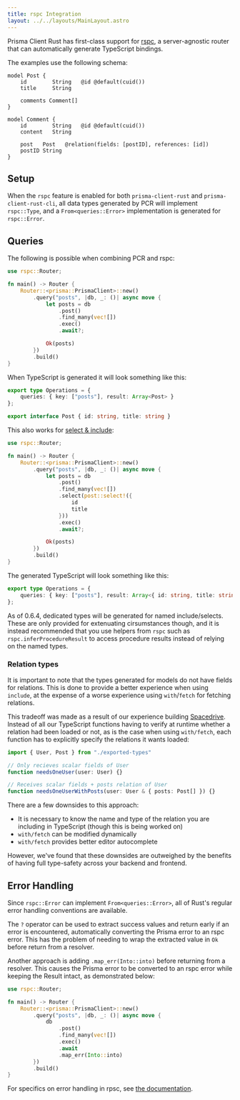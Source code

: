 ```yaml
---
title: rspc Integration
layout: ../../layouts/MainLayout.astro
---
```


Prisma Client Rust has first-class support for [rspc](https://github.com/oscartbeaumont/rspc),
a server-agnostic router that can automatically generate TypeScript bindings.

The examples use the following schema:

```prisma
model Post {
    id        String   @id @default(cuid())
    title     String

    comments Comment[]
}

model Comment {
    id        String   @id @default(cuid())
    content   String

    post   Post   @relation(fields: [postID], references: [id])
    postID String
}
```

## Setup

When the `rspc` feature is enabled for both `prisma-client-rust` and `prisma-client-rust-cli`,
all data types generated by PCR will implement `rspc::Type`,
and a `From<queries::Error>` implementation is generated for `rspc::Error`.

## Queries

The following is possible when combining PCR and rspc:

```rust
use rspc::Router;

fn main() -> Router {
    Router::<prisma::PrismaClient>::new()
        .query("posts", |db, _: ()| async move {
            let posts = db
                .post()
                .find_many(vec![])
                .exec()
                .await?;

            Ok(posts)
        })
        .build()
}
```

When TypeScript is generated it will look something like this:

```ts
export type Operations = {
    queries: { key: ["posts"], result: Array<Post> }
};

export interface Post { id: string, title: string }
```

This also works for [select & include](/select-include):

```rust
use rspc::Router;

fn main() -> Router {
    Router::<prisma::PrismaClient>::new()
        .query("posts", |db, _: ()| async move {
            let posts = db
                .post()
                .find_many(vec![])
                .select(post::select!({
                    id
                    title
                }))
                .exec()
                .await?;

            Ok(posts)
        })
        .build()
}
```

The generated TypeScript will look something like this:

```ts
export type Operations = {
    queries: { key: ["posts"], result: Array<{ id: string, title: string}> }
};
```

As of 0.6.4, dedicated types will be generated for named include/selects.
These are only provided for extenuating cirsumstances though,
and it is instead recommended that you use helpers from `rspc`
such as `rspc.inferProcedureResult` to access procedure results
instead of relying on the named types.


### Relation types

It is important to note that the types generated for models do not have fields for relations.
This is done to provide a better experience when using `include`,
at the expense of a worse experience using `with`/`fetch` for fetching relations.

This tradeoff was made as a result of our experience building [Spacedrive](https://spacedrive.com).
Instead of all our TypeScript functions having to verify at runtime whether a relation had been loaded or not,
as is the case when using `with/fetch`,
each function has to explicitly specify the relations it wants loaded:

```ts
import { User, Post } from "./exported-types"

// Only recieves scalar fields of User
function needsOneUser(user: User) {}

// Receives scalar fields + posts relation of User
function needsOneUserWithPosts(user: User & { posts: Post[] }) {}
```

There are a few downsides to this approach:
- It is necessary to know the name and type of the relation you are including in TypeScript
  (though this is being worked on)
- `with/fetch` can be modified dynamically
- `with/fetch` provides better editor autocomplete

However, we've found that these downsides are outweighed by the benefits of having full type-safety across your backend and frontend.

## Error Handling

Since `rspc::Error` can implement `From<queries::Error>`,
all of Rust's regular error handling conventions are available.

The `?` operator can be used to extract success values and return early if an error is encountered,
automatically converting the Prisma error to an rspc error.
This has the problem of needing to wrap the extracted value in `Ok` before return from a resolver.

Another approach is adding `.map_err(Into::into)` before returning from a resolver.
This causes the Prisma error to be converted to an rspc error while keeping the Result intact,
as demonstrated below:

```rust
use rspc::Router;

fn main() -> Router {
    Router::<prisma::PrismaClient>::new()
        .query("posts", |db, _: ()| async move {
            db
                .post()
                .find_many(vec![])
                .exec()
                .await
                .map_err(Into::into)
        })
        .build()
}
```

For specifics on error handling in rpsc, see [the documentation](https://rspc.dev/server/error-handling/).
